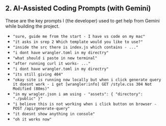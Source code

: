 ## 2. AI-Assisted Coding Prompts (with Gemini)

These are the key prompts I (the developer) used to get help from Gemini while building the project.

-   `"sure, guide me from the start - I have vs code on my mac"`
-   `"it asks in srep 2 Which template would you like to use?"`
-   `"inside the src there is index.js which contains - ..."`
-   `"i dont have wrangler.toml in my directry"`
-   `"what should i paste in new terminal"`
-   `"after running curl it works- ..."`
-   `"i dont have wrangler.toml in my directry"`
-   `"its still giving 404"`
-   `"okay site is running now locally but when i click generate query it doesnt work - i get [wrangler:info] GET /style.css 304 Not Modified (80ms)"`
-   `"in my wragler.json i am using - "assets": { "directory": "./public" }"`
-   `"i believe this is not working when i click button on browser - POST /api/generate-query"`
-   `"it doesnt show anything in console"`
-   `"oh it works now"`
